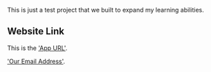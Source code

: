 This is just a test project that we built to expand my learning abilities.

## Website Link

This is the ['App URL'](https://next.biogengroupltd.com).

['Our Email Address'](stablemoment@gmail.com).
